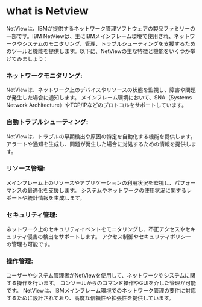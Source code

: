 # what is Netview

NetViewは、IBMが提供するネットワーク管理ソフトウェアの製品ファミリーの一部です。IBM NetViewは、主にIBMメインフレーム環境で使用され、ネットワークやシステムのモニタリング、管理、トラブルシューティングを支援するためのツールと機能を提供します。以下に、NetViewの主な特徴と機能をいくつか挙げてみましょう：

### ネットワークモニタリング:

NetViewは、ネットワーク上のデバイスやリソースの状態を監視し、障害や問題が発生した場合に通知します。
メインフレーム環境において、SNA（Systems Network Architecture）やTCP/IPなどのプロトコルをサポートしています。

### 自動トラブルシューティング:

NetViewは、トラブルの早期検出や原因の特定を自動化する機能を提供します。
アラートや通知を生成し、問題が発生した場合に対処するための情報を提供します。

### リソース管理:

メインフレーム上のリソースやアプリケーションの利用状況を監視し、パフォーマンスの最適化を支援します。
システムやネットワークの使用状況に関するレポートや統計情報を生成します。

### セキュリティ管理:

ネットワーク上のセキュリティイベントをモニタリングし、不正アクセスやセキュリティ侵害の検出をサポートします。
アクセス制御やセキュリティポリシーの管理も可能です。

### 操作管理:

ユーザーやシステム管理者がNetViewを使用して、ネットワークやシステムに関する操作を行います。
コンソールからのコマンド操作やGUIを介した管理が可能です。
NetViewは、IBMメインフレーム環境でのネットワーク管理の要件に対応するために設計されており、高度な信頼性や拡張性を提供しています。